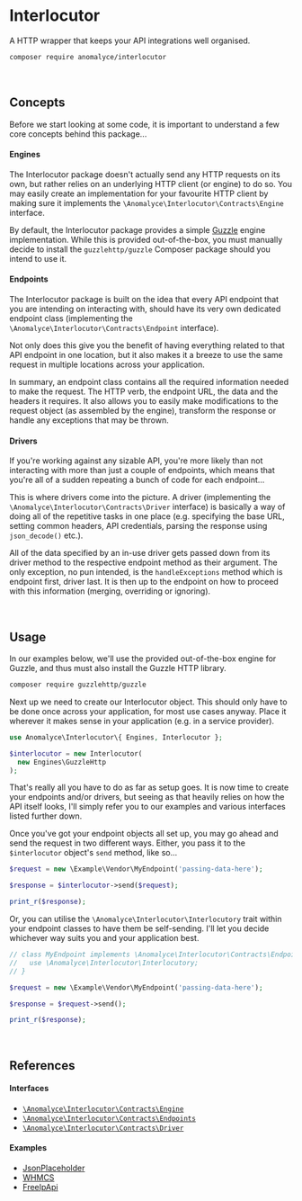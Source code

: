 # Interlocutor
A HTTP wrapper that keeps your API integrations well organised.

```bash
composer require anomalyce/interlocutor
```

<br>

## Concepts
Before we start looking at some code, it is important to understand a few core concepts behind this package...

#### Engines
The Interlocutor package doesn't actually send any HTTP requests on its own, but rather relies on an underlying HTTP client (or engine) to do so. You may easily create an implementation for your favourite HTTP client by making sure it implements the `\Anomalyce\Interlocutor\Contracts\Engine` interface.

By default, the Interlocutor package provides a simple [Guzzle](https://github.com/guzzle/guzzle) engine implementation. While this is provided out-of-the-box, you must manually decide to install the `guzzlehttp/guzzle` Composer package should you intend to use it.

#### Endpoints
The Interlocutor package is built on the idea that every API endpoint that you are intending on interacting with, should have its very own dedicated endpoint class (implementing the `\Anomalyce\Interlocutor\Contracts\Endpoint` interface).

Not only does this give you the benefit of having everything related to that API endpoint in one location, but it also makes it a breeze to use the same request in multiple locations across your application.

In summary, an endpoint class contains all the required information needed to make the request. The HTTP verb, the endpoint URL, the data and the headers it requires. It also allows you to easily make modifications to the request object (as assembled by the engine), transform the response or handle any exceptions that may be thrown.

#### Drivers
If you're working against any sizable API, you're more likely than not interacting with more than just a couple of endpoints, which means that you're all of a sudden repeating a bunch of code for each endpoint...

This is where drivers come into the picture. A driver (implementing the `\Anomalyce\Interlocutor\Contracts\Driver` interface) is basically a way of doing all of the repetitive tasks in one place (e.g. specifying the base URL, setting common headers, API credentials, parsing the response using `json_decode()` etc.).

All of the data specified by an in-use driver gets passed down from its driver method to the respective endpoint method as their argument. The only exception, no pun intended, is the `handleExceptions` method which is endpoint first, driver last. It is then up to the endpoint on how to proceed with this information (merging, overriding or ignoring).

<br>

## Usage
In our examples below, we'll use the provided out-of-the-box engine for Guzzle, and thus must also install the Guzzle HTTP library.

```bash
composer require guzzlehttp/guzzle
```

Next up we need to create our Interlocutor object. This should only have to be done once across your application, for most use cases anyway. Place it wherever it makes sense in your application (e.g. in a service provider).

```php
use Anomalyce\Interlocutor\{ Engines, Interlocutor };

$interlocutor = new Interlocutor(
  new Engines\GuzzleHttp
);
```

That's really all you have to do as far as setup goes. It is now time to create your endpoints and/or drivers, but seeing as that heavily relies on how the API itself looks, I'll simply refer you to our examples and various interfaces listed further down.

Once you've got your endpoint objects all set up, you may go ahead and send the request in two different ways. Either, you pass it to the `$interlocutor` object's `send` method, like so...

```php
$request = new \Example\Vendor\MyEndpoint('passing-data-here');

$response = $interlocutor->send($request);

print_r($response);
```

Or, you can utilise the `\Anomalyce\Interlocutor\Interlocutory` trait within your endpoint classes to have them be self-sending. I'll let you decide whichever way suits you and your application best.

```php
// class MyEndpoint implements \Anomalyce\Interlocutor\Contracts\Endpoint {
//   use \Anomalyce\Interlocutor\Interlocutory;
// }

$request = new \Example\Vendor\MyEndpoint('passing-data-here');

$response = $request->send();

print_r($response);
```

<br>

## References
#### Interfaces
+ [`\Anomalyce\Interlocutor\Contracts\Engine`](src/Contracts/Engine.php)
+ [`\Anomalyce\Interlocutor\Contracts\Endpoints`](src/Contracts/Endpoints.php)
+ [`\Anomalyce\Interlocutor\Contracts\Driver`](src/Contracts/Driver.php)

#### Examples
+ [JsonPlaceholder](examples/JsonPlaceholder)
+ [WHMCS](examples/WHMCS/)
+ [FreeIpApi](examples/FreeIpApi/)

